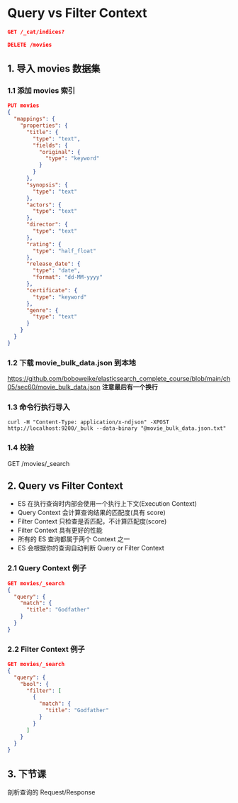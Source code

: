 # Query vs Filter Context

```json
GET /_cat/indices?

DELETE /movies
```

## 1. 导入 movies 数据集

### 1.1 添加 movies 索引

```json
PUT movies
{
  "mappings": {
    "properties": {
      "title": {
        "type": "text",
        "fields": {
          "original": {
            "type": "keyword"
          }
        }
      },
      "synopsis": {
        "type": "text"
      },
      "actors": {
        "type": "text"
      },
      "director": {
        "type": "text"
      },
      "rating": {
        "type": "half_float"
      },
      "release_date": {
        "type": "date",
        "format": "dd-MM-yyyy"
      },
      "certificate": {
        "type": "keyword"
      },
      "genre": {
        "type": "text"
      }
    }
  }
}

```

### 1.2 下载 movie_bulk_data.json 到本地

https://github.com/boboweike/elasticsearch_complete_course/blob/main/ch05/sec60/movie_bulk_data.json
**注意最后有一个换行**

### 1.3 命令行执行导入

`curl -H "Content-Type: application/x-ndjson" -XPOST http://localhost:9200/_bulk --data-binary "@movie_bulk_data.json.txt"`

### 1.4 校验

GET /movies/\_search

## 2. Query vs Filter Context

- ES 在执行查询时内部会使用一个执行上下文(Execution Context)
- Query Context 会计算查询结果的匹配度(具有 score)
- Filter Context 只检查是否匹配，不计算匹配度(score)
- Filter Context 具有更好的性能
- 所有的 ES 查询都属于两个 Context 之一
- ES 会根据你的查询自动判断 Query or Filter Context

### 2.1 Query Context 例子

```json
GET movies/_search
{
  "query": {
    "match": {
      "title": "Godfather"
    }
  }
}
```

### 2.2 Filter Context 例子

```json
GET movies/_search
{
  "query": {
    "bool": {
      "filter": [
        {
          "match": {
            "title": "Godfather"
          }
        }
      ]
    }
  }
}
```

## 3. 下节课

剖析查询的 Request/Response
